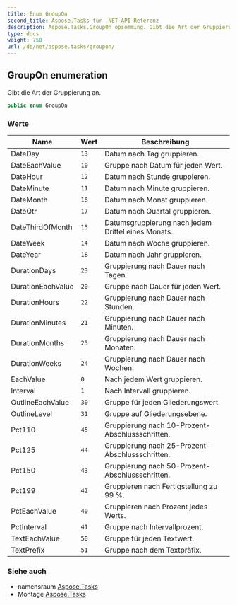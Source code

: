 ```yaml
---
title: Enum GroupOn
second_title: Aspose.Tasks für .NET-API-Referenz
description: Aspose.Tasks.GroupOn opsomming. Gibt die Art der Gruppierung an.
type: docs
weight: 750
url: /de/net/aspose.tasks/groupon/
---
```

## GroupOn enumeration

Gibt die Art der Gruppierung an.

```csharp
public enum GroupOn
```

### Werte

| Name | Wert | Beschreibung |
| --- | --- | --- |
| DateDay | `13` | Datum nach Tag gruppieren. |
| DateEachValue | `10` | Gruppe nach Datum für jeden Wert. |
| DateHour | `12` | Datum nach Stunde gruppieren. |
| DateMinute | `11` | Datum nach Minute gruppieren. |
| DateMonth | `16` | Datum nach Monat gruppieren. |
| DateQtr | `17` | Datum nach Quartal gruppieren. |
| DateThirdOfMonth | `15` | Datumsgruppierung nach jedem Drittel eines Monats. |
| DateWeek | `14` | Datum nach Woche gruppieren. |
| DateYear | `18` | Datum nach Jahr gruppieren. |
| DurationDays | `23` | Gruppierung nach Dauer nach Tagen. |
| DurationEachValue | `20` | Gruppe nach Dauer für jeden Wert. |
| DurationHours | `22` | Gruppierung nach Dauer nach Stunden. |
| DurationMinutes | `21` | Gruppierung nach Dauer nach Minuten. |
| DurationMonths | `25` | Gruppierung nach Dauer nach Monaten. |
| DurationWeeks | `24` | Gruppierung nach Dauer nach Wochen. |
| EachValue | `0` | Nach jedem Wert gruppieren. |
| Interval | `1` | Nach Intervall gruppieren. |
| OutlineEachValue | `30` | Gruppe für jeden Gliederungswert. |
| OutlineLevel | `31` | Gruppe auf Gliederungsebene. |
| Pct110 | `45` | Gruppierung nach 10-Prozent-Abschlussschritten. |
| Pct125 | `44` | Gruppierung nach 25-Prozent-Abschlussschritten. |
| Pct150 | `43` | Gruppierung nach 50-Prozent-Abschlussschritten. |
| Pct199 | `42` | Gruppieren nach Fertigstellung zu 99 %. |
| PctEachValue | `40` | Gruppieren nach Prozent jedes Werts. |
| PctInterval | `41` | Gruppe nach Intervallprozent. |
| TextEachValue | `50` | Gruppe für jeden Textwert. |
| TextPrefix | `51` | Gruppe nach dem Textpräfix. |

### Siehe auch

* namensraum [Aspose.Tasks](../../aspose.tasks/)
* Montage [Aspose.Tasks](../../)


